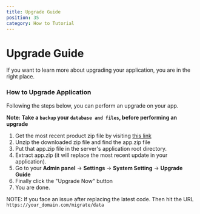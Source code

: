 ```yaml
---
title: Upgrade Guide
position: 35
category: How to Tutorial
---
```


# Upgrade Guide
If you want to learn more about upgrading your application, you are in the right place. 


### How to Upgrade Application
Following the steps below, you can perform an upgrade on your app. 

**Note: Take a `backup` your `database and files`, before performing an upgrade**

1. Get the most recent product zip file by visiting [this link](https://codecanyon.net/downloads)
2. Unzip the downloaded zip file and find the app.zip file
3. Put that app.zip file in the server's application root directory.
4. Extract app.zip (it will replace the most recent update in your application).
5. Go to your **Admin panel** -> **Settings** -> **System Setting** -> **Upgrade Guide** 
5. Finally click the "Upgrade Now" button
8. You are done.

NOTE: If you face an issue after replacing the latest code. Then hit the URL `https://your_domain.com/migrate/data`


